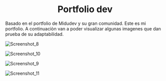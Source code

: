 <h1 align="center">Portfolio dev</h1>
<p>Basado en el portfolio de Midudev y su gran comunidad. Este es mi portfolio. A continuaciòn van a poder visualizar algunas imagenes que dan prueba de su adaptabilidad.</p>

![Screenshot_8](https://github.com/user-attachments/assets/eaec5e83-f6de-4c87-a70e-5be2e5cb4e34)

![Screenshot_10](https://github.com/user-attachments/assets/1613523b-4606-42a8-a6e3-e73665244585)

![Screenshot_9](https://github.com/user-attachments/assets/a447c483-8761-4994-a5f9-54a1f2d4aabf)

![Screenshot_11](https://github.com/user-attachments/assets/12bd54b7-bd4f-4145-a547-18ce387e765a)
